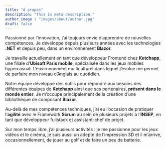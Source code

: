 ```yaml
---
title: "À propos"
description: "This is meta description."
author_image : "images/about/author.jpg"
draft: false
---
```

Passionné par l’innovation, j’ai toujours envie d’apprendre de nouvelles compétences. Je développe depuis plusieurs années avec les technologies **.NET** et depuis peu, dans un environnement **Blazor**.

Je travaille actuellement en tant que développeur Frontend chez **Ketchapp**, une filiale d’**Ubisoft Paris mobile**, spécialisée dans les jeux mobiles hypercasual. L’environnement multiculturel dans lequel j’évolue me permet de parfaire mon niveau d’Anglais au quotidien.

Notre équipe développe des outils pour répondre aux besoins des différentes équipes de **Ketchapp** ainsi que ses partenaires, **présent dans le monde entier**. Je m’occupe principalement de la création d’une bibliothèque de composant **Blazor**.

Au-delà de mes compétences techniques, j’ai eu l’occasion de pratiquer l’**agilité** avec le Framework **Scrum** au sein de plusieurs projets à l’**INSEP**, en tant que développeur fullstack et assistant-chef de projet.

Sur mon temps libre, j’ai plusieurs activités : je me passionne pour les jeux vidéos et le cinéma, je suis aussi un adepte de l’impression 3D et il m’arrive, occasionnellement, de jouer au golf et de faire un peu de batterie.
